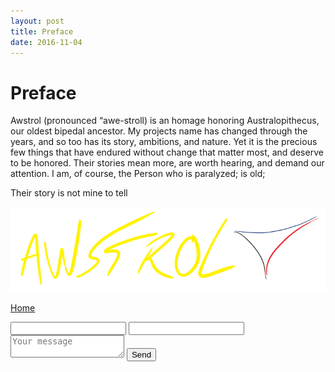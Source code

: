```yaml
---
layout: post
title: Preface
date: 2016-11-04
---
```


# Preface

Awstrol (pronounced “awe-stroll) is an homage honoring Australopithecus, our oldest bipedal ancestor. My projects name has changed through the years, and so too has its story, ambitions, and nature.
Yet it is the precious few things that have endured without change that matter most, and deserve to be honored. Their stories mean more, are worth hearing, and demand our attention. 
I am, of course, 
the Person who is paralyzed; is old; 


Their story is not mine to tell 

![](/assets/Awstrol%20logo.PNG)


<a href="https://trebor2.github.io/index.html">Home</a>

<form action="https://formspree.io/rbm@awstrol.com"
      method="POST">
    <input type="text" name="name">
    <input type="email" name="_replyto">
    <textarea name="message" placeholder="Your message"></textarea>
    <input type="hidden" name="_subject" value="Website contact" />
    <input type="submit" value="Send">
</form>
